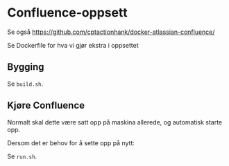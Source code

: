 # Confluence-oppsett

Se også https://github.com/cptactionhank/docker-atlassian-confluence/

Se Dockerfile for hva vi gjør ekstra i oppsettet

## Bygging

Se `build.sh`.

## Kjøre Confluence

Normalt skal dette være satt opp på maskina allerede, og automatisk starte opp.

Dersom det er behov for å sette opp på nytt:

Se `run.sh`.
